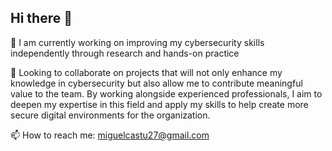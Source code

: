 ## Hi there 👋

🔭 I am currently working on improving my cybersecurity skills independently through research and hands-on practice

👯 Looking to collaborate on projects that will not only enhance my knowledge in cybersecurity but also allow me to contribute meaningful value to the team. By working alongside experienced professionals, I aim to deepen my expertise in this field and apply my skills to help create more secure digital environments for the organization.

📫 How to reach me: miguelcastu27@gmail.com
